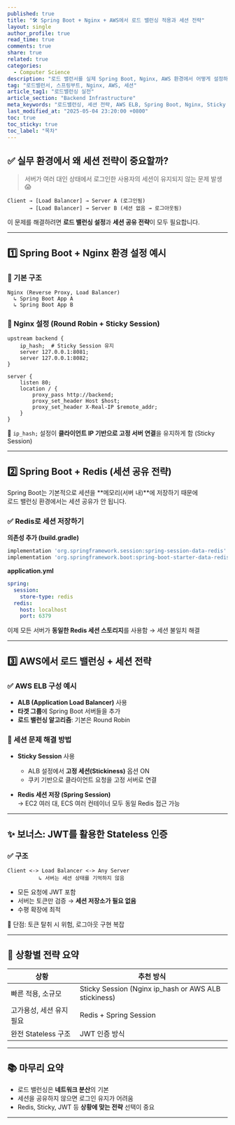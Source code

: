 ```yaml
---
published: true
title: "🛠 Spring Boot + Nginx + AWS에서 로드 밸런싱 적용과 세션 전략"
layout: single
author_profile: true
read_time: true
comments: true
share: true
related: true
categories:
  - Computer Science
description: "로드 밸런서를 실제 Spring Boot, Nginx, AWS 환경에서 어떻게 설정하고 세션 문제를 해결할 수 있는지 실용 예제 중심으로 설명합니다."
tag: "로드밸런서, 스프링부트, Nginx, AWS, 세션"
article_tag1: "로드밸런싱 실전"
article_section: "Backend Infrastructure"
meta_keywords: "로드밸런싱, 세션 전략, AWS ELB, Spring Boot, Nginx, Sticky Session"
last_modified_at: "2025-05-04 23:20:00 +0800"
toc: true
toc_sticky: true
toc_label: "목차"
---
```


## ✅ 실무 환경에서 왜 세션 전략이 중요할까?

> 서버가 여러 대인 상태에서 로그인한 사용자의 세션이 유지되지 않는 문제 발생 😱

```text
Client → [Load Balancer] → Server A (로그인됨)
       → [Load Balancer] → Server B (세션 없음 → 로그아웃됨)
```

이 문제를 해결하려면 **로드 밸런싱 설정**과 **세션 공유 전략**이 모두 필요합니다.

---

## 1️⃣ Spring Boot + Nginx 환경 설정 예시

### 🔹 기본 구조

```text
Nginx (Reverse Proxy, Load Balancer)
  ↳ Spring Boot App A
  ↳ Spring Boot App B
```

### 🔧 Nginx 설정 (Round Robin + Sticky Session)

```nginx
upstream backend {
    ip_hash;  # Sticky Session 유지
    server 127.0.0.1:8081;
    server 127.0.0.1:8082;
}

server {
    listen 80;
    location / {
        proxy_pass http://backend;
        proxy_set_header Host $host;
        proxy_set_header X-Real-IP $remote_addr;
    }
}
```

📌 `ip_hash;` 설정이 **클라이언트 IP 기반으로 고정 서버 연결**을 유지하게 함 (Sticky Session)

---

## 2️⃣ Spring Boot + Redis (세션 공유 전략)

Spring Boot는 기본적으로 세션을 **메모리(서버 내)**에 저장하기 때문에  
로드 밸런싱 환경에서는 세션 공유가 안 됩니다.

### ✅ Redis로 세션 저장하기

**의존성 추가 (build.gradle)**

```groovy
implementation 'org.springframework.session:spring-session-data-redis'
implementation 'org.springframework.boot:spring-boot-starter-data-redis'
```

**application.yml**

```yaml
spring:
  session:
    store-type: redis
  redis:
    host: localhost
    port: 6379
```

이제 모든 서버가 **동일한 Redis 세션 스토리지**를 사용함 → 세션 불일치 해결

---

## 3️⃣ AWS에서 로드 밸런싱 + 세션 전략

### ✅ AWS ELB 구성 예시

- **ALB (Application Load Balancer)** 사용
- **타겟 그룹**에 Spring Boot 서버들을 추가
- **로드 밸런싱 알고리즘**: 기본은 Round Robin

### 🔐 세션 문제 해결 방법

- **Sticky Session** 사용

  - ALB 설정에서 **고정 세션(Stickiness)** 옵션 ON
  - 쿠키 기반으로 클라이언트 요청을 고정 서버로 연결

- **Redis 세션 저장 (Spring Session)**  
  → EC2 여러 대, ECS 여러 컨테이너 모두 동일 Redis 접근 가능

---

## ✨ 보너스: JWT를 활용한 Stateless 인증

### ✅ 구조

```text
Client <-> Load Balancer <-> Any Server
          ↳ 서버는 세션 상태를 기억하지 않음
```

- 모든 요청에 JWT 포함
- 서버는 토큰만 검증 → **세션 저장소가 필요 없음**
- 수평 확장에 최적

📌 단점: 토큰 탈취 시 위험, 로그아웃 구현 복잡

---

## 🧠 상황별 전략 요약

| 상황                     | 추천 방식                                            |
| ------------------------ | ---------------------------------------------------- |
| 빠른 적용, 소규모        | Sticky Session (Nginx ip_hash or AWS ALB stickiness) |
| 고가용성, 세션 유지 필요 | Redis + Spring Session                               |
| 완전 Stateless 구조      | JWT 인증 방식                                        |

---

## 📚 마무리 요약

- 로드 밸런싱은 **네트워크 분산**의 기본
- 세션을 공유하지 않으면 로그인 유지가 어려움
- Redis, Sticky, JWT 등 **상황에 맞는 전략** 선택이 중요

---
